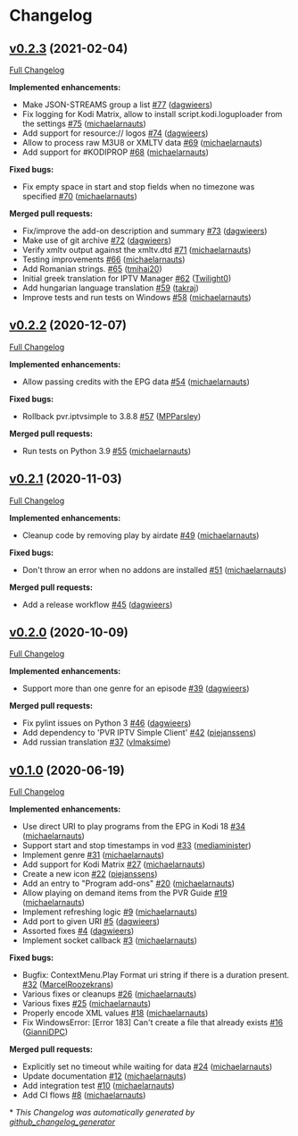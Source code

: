 # Changelog

## [v0.2.3](https://github.com/add-ons/service.iptv.manager/tree/v0.2.3) (2021-02-04)

[Full Changelog](https://github.com/add-ons/service.iptv.manager/compare/v0.2.2...v0.2.3)

**Implemented enhancements:**

- Make JSON-STREAMS group a list [\#77](https://github.com/add-ons/service.iptv.manager/pull/77) ([dagwieers](https://github.com/dagwieers))
- Fix logging for Kodi Matrix, allow to install script.kodi.loguploader from the settings [\#75](https://github.com/add-ons/service.iptv.manager/pull/75) ([michaelarnauts](https://github.com/michaelarnauts))
- Add support for resource:// logos [\#74](https://github.com/add-ons/service.iptv.manager/pull/74) ([dagwieers](https://github.com/dagwieers))
- Allow to process raw M3U8 or XMLTV data [\#69](https://github.com/add-ons/service.iptv.manager/pull/69) ([michaelarnauts](https://github.com/michaelarnauts))
- Add support for \#KODIPROP [\#68](https://github.com/add-ons/service.iptv.manager/pull/68) ([michaelarnauts](https://github.com/michaelarnauts))

**Fixed bugs:**

- Fix empty space in start and stop fields when no timezone was specified [\#70](https://github.com/add-ons/service.iptv.manager/pull/70) ([michaelarnauts](https://github.com/michaelarnauts))

**Merged pull requests:**

- Fix/improve the add-on description and summary [\#73](https://github.com/add-ons/service.iptv.manager/pull/73) ([dagwieers](https://github.com/dagwieers))
- Make use of git archive [\#72](https://github.com/add-ons/service.iptv.manager/pull/72) ([dagwieers](https://github.com/dagwieers))
- Verify xmltv output against the xmltv.dtd [\#71](https://github.com/add-ons/service.iptv.manager/pull/71) ([michaelarnauts](https://github.com/michaelarnauts))
- Testing improvements [\#66](https://github.com/add-ons/service.iptv.manager/pull/66) ([michaelarnauts](https://github.com/michaelarnauts))
- Add Romanian strings. [\#65](https://github.com/add-ons/service.iptv.manager/pull/65) ([tmihai20](https://github.com/tmihai20))
- Initial greek translation for IPTV Manager [\#62](https://github.com/add-ons/service.iptv.manager/pull/62) ([Twilight0](https://github.com/Twilight0))
- Add hungarian language translation [\#59](https://github.com/add-ons/service.iptv.manager/pull/59) ([takraj](https://github.com/takraj))
- Improve tests and run tests on Windows [\#58](https://github.com/add-ons/service.iptv.manager/pull/58) ([michaelarnauts](https://github.com/michaelarnauts))

## [v0.2.2](https://github.com/add-ons/service.iptv.manager/tree/v0.2.2) (2020-12-07)

[Full Changelog](https://github.com/add-ons/service.iptv.manager/compare/v0.2.1...v0.2.2)

**Implemented enhancements:**

- Allow passing credits with the EPG data [\#54](https://github.com/add-ons/service.iptv.manager/pull/54) ([michaelarnauts](https://github.com/michaelarnauts))

**Fixed bugs:**

- Rollback pvr.iptvsimple to 3.8.8 [\#57](https://github.com/add-ons/service.iptv.manager/pull/57) ([MPParsley](https://github.com/MPParsley))

**Merged pull requests:**

- Run tests on Python 3.9 [\#55](https://github.com/add-ons/service.iptv.manager/pull/55) ([michaelarnauts](https://github.com/michaelarnauts))

## [v0.2.1](https://github.com/add-ons/service.iptv.manager/tree/v0.2.1) (2020-11-03)

[Full Changelog](https://github.com/add-ons/service.iptv.manager/compare/v0.2.0...v0.2.1)

**Implemented enhancements:**

- Cleanup code by removing play by airdate [\#49](https://github.com/add-ons/service.iptv.manager/pull/49) ([michaelarnauts](https://github.com/michaelarnauts))

**Fixed bugs:**

- Don't throw an error when no addons are installed [\#51](https://github.com/add-ons/service.iptv.manager/pull/51) ([michaelarnauts](https://github.com/michaelarnauts))

**Merged pull requests:**

- Add a release workflow [\#45](https://github.com/add-ons/service.iptv.manager/pull/45) ([dagwieers](https://github.com/dagwieers))

## [v0.2.0](https://github.com/add-ons/service.iptv.manager/tree/v0.2.0) (2020-10-09)

[Full Changelog](https://github.com/add-ons/service.iptv.manager/compare/v0.1.0...v0.2.0)

**Implemented enhancements:**

- Support more than one genre for an episode [\#39](https://github.com/add-ons/service.iptv.manager/pull/39) ([dagwieers](https://github.com/dagwieers))

**Merged pull requests:**

- Fix pylint issues on Python 3 [\#46](https://github.com/add-ons/service.iptv.manager/pull/46) ([dagwieers](https://github.com/dagwieers))
- Add dependency to 'PVR IPTV Simple Client' [\#42](https://github.com/add-ons/service.iptv.manager/pull/42) ([piejanssens](https://github.com/piejanssens))
- Add russian translation [\#37](https://github.com/add-ons/service.iptv.manager/pull/37) ([vlmaksime](https://github.com/vlmaksime))

## [v0.1.0](https://github.com/add-ons/service.iptv.manager/tree/v0.1.0) (2020-06-19)

[Full Changelog](https://github.com/add-ons/service.iptv.manager/compare/763657b57145c1e28a3b52923488ce427b1694ca...v0.1.0)

**Implemented enhancements:**

- Use direct URI to play programs from the EPG in Kodi 18 [\#34](https://github.com/add-ons/service.iptv.manager/pull/34) ([michaelarnauts](https://github.com/michaelarnauts))
- Support start and stop timestamps in vod [\#33](https://github.com/add-ons/service.iptv.manager/pull/33) ([mediaminister](https://github.com/mediaminister))
- Implement genre [\#31](https://github.com/add-ons/service.iptv.manager/pull/31) ([michaelarnauts](https://github.com/michaelarnauts))
- Add support for Kodi Matrix [\#27](https://github.com/add-ons/service.iptv.manager/pull/27) ([michaelarnauts](https://github.com/michaelarnauts))
- Create a new icon [\#22](https://github.com/add-ons/service.iptv.manager/pull/22) ([piejanssens](https://github.com/piejanssens))
- Add an entry to "Program add-ons" [\#20](https://github.com/add-ons/service.iptv.manager/pull/20) ([michaelarnauts](https://github.com/michaelarnauts))
- Allow playing on demand items from the PVR Guide [\#19](https://github.com/add-ons/service.iptv.manager/pull/19) ([michaelarnauts](https://github.com/michaelarnauts))
- Implement refreshing logic [\#9](https://github.com/add-ons/service.iptv.manager/pull/9) ([michaelarnauts](https://github.com/michaelarnauts))
- Add port to given URI [\#5](https://github.com/add-ons/service.iptv.manager/pull/5) ([dagwieers](https://github.com/dagwieers))
- Assorted fixes [\#4](https://github.com/add-ons/service.iptv.manager/pull/4) ([dagwieers](https://github.com/dagwieers))
- Implement socket callback [\#3](https://github.com/add-ons/service.iptv.manager/pull/3) ([michaelarnauts](https://github.com/michaelarnauts))

**Fixed bugs:**

- Bugfix: ContextMenu.Play Format uri string if there is a duration present. [\#32](https://github.com/add-ons/service.iptv.manager/pull/32) ([MarcelRoozekrans](https://github.com/MarcelRoozekrans))
- Various fixes or cleanups [\#26](https://github.com/add-ons/service.iptv.manager/pull/26) ([michaelarnauts](https://github.com/michaelarnauts))
- Various fixes [\#25](https://github.com/add-ons/service.iptv.manager/pull/25) ([michaelarnauts](https://github.com/michaelarnauts))
- Properly encode XML values [\#18](https://github.com/add-ons/service.iptv.manager/pull/18) ([michaelarnauts](https://github.com/michaelarnauts))
- Fix WindowsError: \[Error 183\] Can't create a file that already exists [\#16](https://github.com/add-ons/service.iptv.manager/pull/16) ([GianniDPC](https://github.com/GianniDPC))

**Merged pull requests:**

- Explicitly set no timeout while waiting for data [\#24](https://github.com/add-ons/service.iptv.manager/pull/24) ([michaelarnauts](https://github.com/michaelarnauts))
- Update documentation [\#12](https://github.com/add-ons/service.iptv.manager/pull/12) ([michaelarnauts](https://github.com/michaelarnauts))
- Add integration test [\#10](https://github.com/add-ons/service.iptv.manager/pull/10) ([michaelarnauts](https://github.com/michaelarnauts))
- Add CI flows [\#8](https://github.com/add-ons/service.iptv.manager/pull/8) ([michaelarnauts](https://github.com/michaelarnauts))



\* *This Changelog was automatically generated by [github_changelog_generator](https://github.com/github-changelog-generator/github-changelog-generator)*
